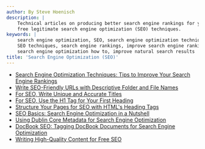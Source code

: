 ```yaml
---
author: By Steve Hoenisch
description: |
    Technical articles on producing better search engine rankings for your web pages by using
    free legitimate search engine optimization (SEO) techniques.
keywords: |
    search engine optimization, SEO, search engine optimization techniques,
    SEO techniques, search engine rankings, improve search engine rankings,
    search engine optimization how to, improve natural search results
title: 'Search Engine Optimization (SEO)'
---
```







-   [Search Engine Optimization Techniques: Tips to Improve Your Search
    Engine Rankings](/seo/search-engine-optimization.html)
-   [Write SEO-Friendly URLs with Descriptive Folder and File
    Names](/seo/url.html)
-   [For SEO, Write Unique and Accurate Titles](/seo/title.html)
-   [For SEO, Use the H1 Tag for Your First Heading](/seo/h1.html)
-   [Structure Your Pages for SEO with HTML's Heading
    Tags](/seo/html-heading-tags-structure.html)
-   [SEO Basics: Search Engine Optimization in a
    Nutshell](/seo/seo-basics.html)
-   [Using Dublin Core Metadata for Search Engine
    Optimization](/seo/dublin-core-metadata.html)
-   [DocBook SEO: Tagging DocBook Documents for Search Engine
    Optimization](/seo/docbook.html)
-   [Writing High-Quality Content for Free SEO](/seo/writing-for-free-seo.html)

<!-- add dir-names.md to html sted php here; ditto xml-site-map -->



